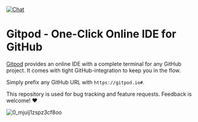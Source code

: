 [![Chat](https://img.shields.io/badge/chat-on%20discord-7289da.svg)](https://discord.gg/h2t28eQ)

# Gitpod - One-Click Online IDE for GitHub

[Gitpod](https://gitpod.io) provides an online IDE with a complete terminal for any GitHub project.
It comes with tight GitHub-integration to keep you in the flow.

Simply prefix any GitHub URL with `https://gitpod.io#`.

This repository is used for bug tracking and feature requests. Feedback is welcome! :heart:

![0_mjuij1zspz3cf8oo](https://user-images.githubusercontent.com/372735/44385300-467d8300-a51f-11e8-90c2-9011e6d3be49.jpeg)
